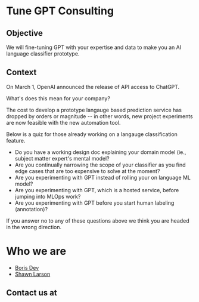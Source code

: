 # Tune GPT Consulting

## Objective 

We will fine-tuning GPT with your expertise and data to make you an AI language classifier prototype.

## Context

On March 1, OpenAI announced the release of API access to ChatGPT.

What's does this mean for your company?

The cost to develop a prototype langauge based prediction service has dropped by
orders or magnitude -- in other words, new project experiments are now feasible with the new automation tool.

Below is a quiz for those already working on a langauge classification feature.


- Do you have a working design doc explaining your domain model (ie., subject matter expert's mental model?
- Are you continually narrowing the scope of your classifier as you find edge cases that are too expensive to solve at the moment?
- Are you experimenting with GPT instead of rolling your on language ML model?
- Are you experimenting with GPT, which is a hosted service, before jumping into MLOps work?
- Are you experimenting with GPT before you start human labeling (annotation)?


If you answer no to any of these questions above we think you are headed in the
wrong direction.

# Who we are

- [Boris Dev](https://www.linkedin.com/in/boris-dev/)
- [Shawn Larson](https://www.linkedin.com/in/shawn-larson-ai/)

## Contact us at


